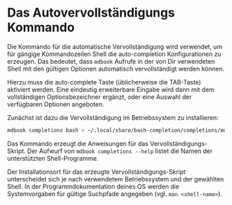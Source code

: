 # Das Autovervollständigungs Kommando

Die Kommando für die automatische Vervollständigung wird verwendet, um
für gängige Kommandozeilen Shell die auto-completion Konfigurationen
zu erzeugen. Das bedeutet, dass `mdbook` Aufrufe in der von Dir
verwendeten Shell mit den gültigen Optionen automatisch
vervollständigt werden können.

Hierzu muss die auto-complete Taste (üblicherweise die TAB-Taste)
aktiviert werden. Eine eindeutig erweiterbare Eingabe wird dann mit
dem vollständigen Optionsbezeichner ergänzt, oder eine Auswahl der
verfügbaren Optionen angeboten.

Zunächst ist dazu die Vervollständigung im Betriebssystem zu installieren:

```bash
mdbook completions bash > ~/.local/share/bash-completion/completions/mdbook
```

Das Kommando erzeugt die Anweisungen für das
Vervollständigungs-Skript.  Der Aufwurf von `mdbook completions
--help` listet die Namen der unterstützten Shell-Programme.

Der Installationsort für das erzeugte Vervollständigungs-Skript
unterscheidet sich je nach verwendetem Betriebssystem und der
gewählten Shell. In der Programmdokumentation deines OS werden die
Systemvorgaben für gültige Suchpfade angegeben (vgl. `man
<shell-name>`).
